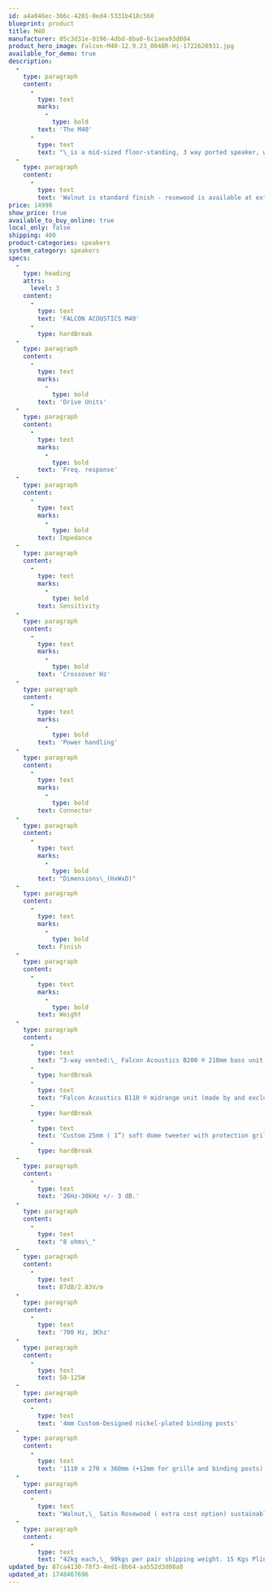 ```yaml
---
id: a4a046ec-366c-4201-8ed4-5331b418c560
blueprint: product
title: M40
manufacturer: 05c3d31e-0196-4dbd-8ba0-6c1aea93d084
product_hero_image: Falcon-M40-12.9.23_0048R-Hi-1722628931.jpg
available_for_demo: true
description:
  -
    type: paragraph
    content:
      -
        type: text
        marks:
          -
            type: bold
        text: 'The M40'
      -
        type: text
        text: "\_is a mid-sized floor-standing, 3 way ported speaker, with a new Falcon B200 8” cone woofer especially selected for extended bass and accuracy of response, using the custom Falcon M Series tweeter. This combination gives good bass extension, the typical midrange accuracy for which Falcon is so well known, exceptional imaging and wide sound stage."
  -
    type: paragraph
    content:
      -
        type: text
        text: 'Walnut is standard finish - rosewood is available at extra expense'
price: 14990
show_price: true
available_to_buy_online: true
local_only: false
shipping: 400
product-categories: speakers
system_category: speakers
specs:
  -
    type: heading
    attrs:
      level: 3
    content:
      -
        type: text
        text: 'FALCON ACOUSTICS M40'
      -
        type: hardBreak
  -
    type: paragraph
    content:
      -
        type: text
        marks:
          -
            type: bold
        text: 'Drive Units'
  -
    type: paragraph
    content:
      -
        type: text
        marks:
          -
            type: bold
        text: 'Freq. response'
  -
    type: paragraph
    content:
      -
        type: text
        marks:
          -
            type: bold
        text: Impedance
  -
    type: paragraph
    content:
      -
        type: text
        marks:
          -
            type: bold
        text: Sensitivity
  -
    type: paragraph
    content:
      -
        type: text
        marks:
          -
            type: bold
        text: 'Crossover Hz'
  -
    type: paragraph
    content:
      -
        type: text
        marks:
          -
            type: bold
        text: 'Power handling'
  -
    type: paragraph
    content:
      -
        type: text
        marks:
          -
            type: bold
        text: Connector
  -
    type: paragraph
    content:
      -
        type: text
        marks:
          -
            type: bold
        text: "Dimensions\_(HxWxD)"
  -
    type: paragraph
    content:
      -
        type: text
        marks:
          -
            type: bold
        text: Finish
  -
    type: paragraph
    content:
      -
        type: text
        marks:
          -
            type: bold
        text: Weight
  -
    type: paragraph
    content:
      -
        type: text
        text: "3-way vented:\_ Falcon Acoustics B200 ® 210mm bass unit (made by and exclusive to Falcon Acoustics)."
      -
        type: hardBreak
      -
        type: text
        text: "Falcon Acoustics B110 ® midrange unit (made by and exclusive to Falcon Acoustics).\_"
      -
        type: hardBreak
      -
        type: text
        text: 'Custom 25mm ( 1”) soft dome tweeter with protection grille'
      -
        type: hardBreak
  -
    type: paragraph
    content:
      -
        type: text
        text: '26Hz-30kHz +/- 3 dB.'
  -
    type: paragraph
    content:
      -
        type: text
        text: "8 ohms\_"
  -
    type: paragraph
    content:
      -
        type: text
        text: 87dB/2.83V/m
  -
    type: paragraph
    content:
      -
        type: text
        text: '700 Hz, 3Khz'
  -
    type: paragraph
    content:
      -
        type: text
        text: 50-125W
  -
    type: paragraph
    content:
      -
        type: text
        text: '4mm Custom-Designed nickel-plated binding posts'
  -
    type: paragraph
    content:
      -
        type: text
        text: '1110 x 270 x 360mm (+12mm for grille and binding posts) incl. 60mm Plinth & Premium Falcon Audio Engineering Stainless Steel Spikes'
  -
    type: paragraph
    content:
      -
        type: text
        text: "Walnut,\_ Satin Rosewood ( extra cost option) sustainably grown real wood veneers"
  -
    type: paragraph
    content:
      -
        type: text
        text: "42kg each,\_ 90kgs per pair shipping weight. 15 Kgs Plinth x 2\_"
updated_by: 87ca4130-78f3-4ed1-8b64-aa552d3d08a8
updated_at: 1748467696
---
```

